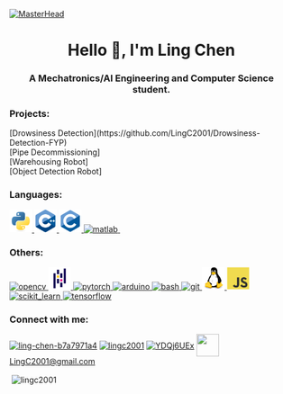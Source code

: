 [![MasterHead](https://png.pngtree.com/thumb_back/fh260/background/20190221/ourmid/pngtree-technological-sense-geometric-line-simple-image_19419.jpg)]([https://rishavchanda.io](https://github.com/LingC2001/LingC2001))
<h1 align="center">Hello 👋, I'm Ling Chen</h1>
<h3 align="center">A Mechatronics/AI Engineering and Computer Science student. </h3>

<h3 align="left">Projects:</h3> 
[Drowsiness Detection](https://github.com/LingC2001/Drowsiness-Detection-FYP)
<br>
[Pipe Decommissioning]
<br>
[Warehousing Robot]
<br>
[Object Detection Robot]



<h3 align="left">Languages:</h3>
<p align="left">  
<a href="https://www.python.org" target="_blank" rel="noreferrer"> <img src="https://raw.githubusercontent.com/devicons/devicon/master/icons/python/python-original.svg" alt="python" width="40" height="40"/> </a>
<a href="https://www.w3schools.com/cpp/" target="_blank" rel="noreferrer"> <img src="https://raw.githubusercontent.com/devicons/devicon/master/icons/cplusplus/cplusplus-original.svg" alt="cplusplus" width="40" height="40"/> </a> 
<a href="https://www.cprogramming.com/" target="_blank" rel="noreferrer"> <img src="https://raw.githubusercontent.com/devicons/devicon/master/icons/c/c-original.svg" alt="c" width="40" height="40"/> </a> 
<a href="https://www.mathworks.com/" target="_blank" rel="noreferrer"> <img src="https://upload.wikimedia.org/wikipedia/commons/2/21/Matlab_Logo.png" alt="matlab" width="40" height="40"/> </a>  &nbsp;&nbsp;&nbsp;&nbsp;&nbsp;&nbsp;&nbsp;&nbsp;&nbsp;&nbsp;
</p>
<h3 align="left">Others:</h3>
<p align="left">  
<a href="https://opencv.org/" target="_blank" rel="noreferrer"> <img src="https://www.vectorlogo.zone/logos/opencv/opencv-icon.svg" alt="opencv" width="40" height="40"/> </a>
<a href="https://pandas.pydata.org/" target="_blank" rel="noreferrer"> <img src="https://raw.githubusercontent.com/devicons/devicon/2ae2a900d2f041da66e950e4d48052658d850630/icons/pandas/pandas-original.svg" alt="pandas" width="40" height="40"/> </a> 
<a href="https://pytorch.org/" target="_blank" rel="noreferrer"> <img src="https://www.vectorlogo.zone/logos/pytorch/pytorch-icon.svg" alt="pytorch" width="40" height="40"/> </a> 
<a href="https://www.arduino.cc/" target="_blank" rel="noreferrer"> <img src="https://cdn.worldvectorlogo.com/logos/arduino-1.svg" alt="arduino" width="40" height="40"/> </a> 
<a href="https://www.gnu.org/software/bash/" target="_blank" rel="noreferrer"> <img src="https://www.vectorlogo.zone/logos/gnu_bash/gnu_bash-icon.svg" alt="bash" width="40" height="40"/> </a> 
<a href="https://git-scm.com/" target="_blank" rel="noreferrer"> <img src="https://www.vectorlogo.zone/logos/git-scm/git-scm-icon.svg" alt="git" width="40" height="40"/> </a> 
<a href="https://www.linux.org/" target="_blank" rel="noreferrer"> <img src="https://raw.githubusercontent.com/devicons/devicon/master/icons/linux/linux-original.svg" alt="linux" width="40" height="40"/> </a>
<a href="https://developer.mozilla.org/en-US/docs/Web/JavaScript" target="_blank" rel="noreferrer"> <img src="https://raw.githubusercontent.com/devicons/devicon/master/icons/javascript/javascript-original.svg" alt="javascript" width="40" height="40"/> </a>
<a href="https://scikit-learn.org/" target="_blank" rel="noreferrer"> <img src="https://upload.wikimedia.org/wikipedia/commons/0/05/Scikit_learn_logo_small.svg" alt="scikit_learn" width="40" height="40"/> </a> 
<a href="https://www.tensorflow.org" target="_blank" rel="noreferrer"> <img src="https://www.vectorlogo.zone/logos/tensorflow/tensorflow-icon.svg" alt="tensorflow" width="40" height="40"/> </a>
</p>


<h3 align="left">Connect with me:</h3>
<p align="left">
<a href="https://linkedin.com/in/ling-chen-b7a7971a4" target="blank"><img align="center" src="https://raw.githubusercontent.com/rahuldkjain/github-profile-readme-generator/master/src/images/icons/Social/linked-in-alt.svg" alt="ling-chen-b7a7971a4" height="30" width="40" /></a>
<a href="https://fb.com/lingc2001" target="blank"><img align="center" src="https://raw.githubusercontent.com/rahuldkjain/github-profile-readme-generator/master/src/images/icons/Social/facebook.svg" alt="lingc2001" height="30" width="40" /></a>
<a href="https://discord.gg/YDQj6UEx" target="blank"><img align="center" src="https://raw.githubusercontent.com/rahuldkjain/github-profile-readme-generator/master/src/images/icons/Social/discord.svg" alt="YDQj6UEx" height="30" width="40" /></a>
 <a href="mailto:LingC2001@gmail.com"> <img align="center" src="https://cdn4.iconfinder.com/data/icons/social-media-logos-6/512/112-gmail_email_mail-512.png" width="40" height="40"/> LingC2001@gmail.com</a>
</p>


<p>&nbsp;<img align="center" src="https://github-readme-stats.vercel.app/api?username=lingc2001&show_icons=true&locale=en" alt="lingc2001" /></p>
